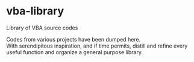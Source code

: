 # vba-library
Library of VBA source codes

Codes from various projects have been dumped here.  
With serendipitous inspiration, and if time permits, distill and refine every useful function and organize a general purpose library.

